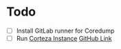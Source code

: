 # Todo

- [ ] Install GitLab runner for Coredump
- [ ] Run [Corteza Instance](https://cortezaproject.org/) [GitHub Link](https://github.com/cortezaproject)

